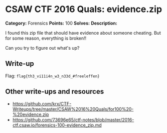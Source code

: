 # CSAW CTF 2016 Quals: evidence.zip

**Category:** Forensics
**Points:** 100
**Solves:**
**Description:**

I found this zip file that should have evidence about someone cheating. But for some reason, everything is broken!!

Can you try to figure out what's up?

## Write-up

Flag: `flag{th3_vi11i4n_w3_n33d_#freeleffen}`

## Other write-ups and resources

* https://github.com/krx/CTF-Writeups/tree/master/CSAW%2016%20Quals/for100%20-%20evidence.zip
* https://github.com/73696e65/ctf-notes/blob/master/2016-ctf.csaw.io/forensics-100-evidence_zip.md
